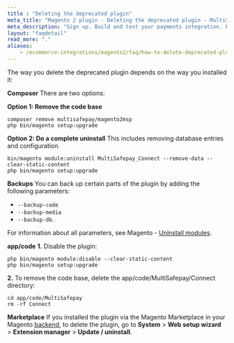 ```yaml
---
title : "Deleting the deprecated plugin"
meta_title: "Magento 2 plugin - Deleting the deprecated plugin - MultiSafepay Docs"
meta_description: "Sign up. Build and test your payments integration. Explore our products and services. Use our API reference, SDKs, and wrappers. Get support."
layout: "faqdetail"
read_more: "."
aliases:
    - /ecommerce-integrations/magento2/faq/how-to-delete-deprecated-plugin/
---
```


The way you delete the deprecated plugin depends on the way you installed it:

**Composer**
There are two options:

**Option 1: Remove the code base**
``` 
composer remove multisafepay/magento2msp
php bin/magento setup:upgrade
```

**Option 2: Do a complete uninstall**
This includes removing database entries and configuration.
``` 
bin/magento module:uninstall MultiSafepay_Connect --remove-data --clear-static-content
php bin/magento setup:upgrade
```

**Backups**
You can back up certain parts of the plugin by adding the following parameters: 
- `--backup-code`
- `--backup-media`
- `--backup-db`.

For information about all parameters, see Magento - [Uninstall modules](https://devdocs.magento.com/guides/v2.4/install-gde/install/cli/install-cli-uninstall-mods.html#instgde-cli-uninst-mod-uninst).

**app/code**
**1.** Disable the plugin:
``` 
php bin/magento module:disable --clear-static-content
php bin/magento setup:upgrade
```

**2.** To remove the code base, delete the app/code/MultiSafepay/Connect directory:
```
cd app/code/MultiSafepay
rm -rf Connect
```

**Marketplace**
If you installed the plugin via the Magento Marketplace in your Magento [backend](/getting-started/glossary/#backend), to delete the plugin, go to **System** > **Web setup wizard** > **Extension manager** > **Update / uninstall**.